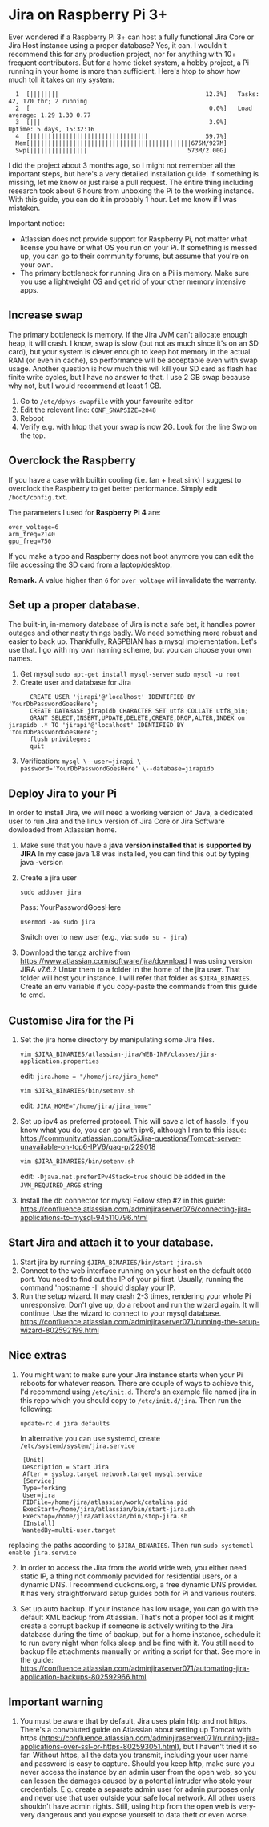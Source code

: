 # Jira on Raspberry Pi 3+

Ever wondered if a Raspberry Pi 3+ can host a fully functional Jira Core or Jira Host instance using a proper database? Yes, it can.
I wouldn't recommend this for any production project, nor for anything with 10+ frequent contributors. But for a home ticket system, a hobby project, a Pi running in your home is more than sufficient.
Here's htop to show how much toll it takes on my system:

```
  1  [||||||||                                         12.3%]   Tasks: 42, 170 thr; 2 running
  2  [                                                  0.0%]   Load average: 1.29 1.30 0.77
  3  [|||                                               3.9%]   Uptime: 5 days, 15:32:16
  4  [|||||||||||||||||||||||||||||||||                59.7%]
  Mem[|||||||||||||||||||||||||||||||||||||||||||||675M/927M]
  Swp[||||||||||||||||                            573M/2.00G]
```
  
I did the project about 3 months ago, so I might not remember all the important steps, but here's a very detailed installation guide. If something is missing, let me know or just raise a pull request.
The entire thing including research took about 6 hours from unboxing the Pi to the working instance. With this guide, you can do it in probably 1 hour. Let me know if I was mistaken.

Important notice:
 - Atlassian does not provide support for Raspberry Pi, not matter what license you have or what OS you run on your Pi. If something is messed up, you can go to their community forums, but assume that you're on your own.
 - The primary bottleneck for running Jira on a Pi is memory. Make sure you use a lightweight OS and get rid of your other memory intensive apps.


## Increase swap

The primary bottleneck is memory. If the Jira JVM can't allocate enough heap, it will crash. I know, swap is slow (but not as much since it's on an SD card), but your system is clever enough to keep hot memory in the actual RAM (or even in cache), so performance will be acceptable even with swap usage.
Another question is how much this will kill your SD card as flash has finite write cycles, but I have no answer to that. I use 2 GB swap because why not, but I would recommend at least 1 GB.

 1. Go to `/etc/dphys-swapfile` with your favourite editor
 2. Edit the relevant line: `CONF_SWAPSIZE=2048`
 3. Reboot
 4. Verify e.g. with htop that your swap is now 2G. Look for the line Swp on the top.

## Overclock the Raspberry

If you have a case with builtin cooling (i.e. fan + heat sink) I suggest to overclock the Raspberry to get better performance. Simply edit `/boot/config.txt`.

The parameters I used for **Raspberry Pi 4** are:
```
over_voltage=6
arm_freq=2140
gpu_freq=750
```
If you make a typo and Raspberry does not boot anymore you can edit the file accessing the SD card from a laptop/desktop.

**Remark.** A value higher than `6` for `over_voltage` will invalidate the warranty.

## Set up a proper database.

The built-in, in-memory database of Jira is not a safe bet, it handles power outages and other nasty things badly. We need something more robust and easier to back up. Thankfully, RASPBIAN has a mysql implementation. Let's use that.
I go with my own naming scheme, but you can choose your own names.

 1. Get mysql
      `sudo apt-get install mysql-server`
      `sudo mysql -u root`
 2. Create user and database for Jira
```
      CREATE USER 'jirapi'@'localhost' IDENTIFIED BY 'YourDbPasswordGoesHere';
      CREATE DATABASE jirapidb CHARACTER SET utf8 COLLATE utf8_bin;
      GRANT SELECT,INSERT,UPDATE,DELETE,CREATE,DROP,ALTER,INDEX on jirapidb .* TO 'jirapi'@'localhost' IDENTIFIED BY 'YourDbPasswordGoesHere';
      flush privileges;
      quit
```
 3. Verification:
      `mysql \--user=jirapi \--password='YourDbPasswordGoesHere' \--database=jirapidb`


## Deploy Jira to your Pi

In order to install Jira, we will need a working version of Java, a dedicated user to run Jira and the linux version of Jira Core or Jira Software dowloaded from Atlassian home.

 1. Make sure that you have a **java version installed that is supported by JIRA**
    In my case java 1.8 was installed, you can find this out by typing java -version

 2. Create a jira user

      `sudo adduser jira`
 
      Pass: YourPasswordGoesHere
 
      `usermod -aG sudo jira`
 
    Switch over to new user (e.g., via: `sudo su - jira`)

 3. Download the tar.gz archive from https://www.atlassian.com/software/jira/download
    I was using version JIRA v7.6.2
    Untar them to a folder in the home of the jira user. That folder will host your instance. I will refer that folder as `$JIRA_BINARIES`. Create an env variable if you copy-paste the commands from this guide to cmd.


## Customise Jira for the Pi

 1. Set the jira home directory by manipulating some Jira files.

	`vim $JIRA_BINARIES/atlassian-jira/WEB-INF/classes/jira-application.properties`

	edit: `jira.home = "/home/jira/jira_home"`

	`vim $JIRA_BINARIES/bin/setenv.sh`

	edit: `JIRA_HOME="/home/jira/jira_home"`
 
 2. Set up ipv4 as preferred protocol. This will save a lot of hassle. If you know what you do, you can go with ipv6, although I ran to this issue:
    	https://community.atlassian.com/t5/Jira-questions/Tomcat-server-unavailable-on-tcp6-IPV6/qaq-p/229018

    `vim $JIRA_BINARIES/bin/setenv.sh`
	
    edit: `-Djava.net.preferIPv4Stack=true` should be added in the `JVM_REQUIRED_ARGS` string
 
 3. Install the db connector for mysql
    Follow step #2 in this guide: https://confluence.atlassian.com/adminjiraserver076/connecting-jira-applications-to-mysql-945110796.html


## Start Jira and attach it to your database.

 1. Start jira by running `$JIRA_BINARIES/bin/start-jira.sh`
 2. Connect to the web interface running on your host on the default `8080` port. You need to find out the IP of your pi first. Usually, running the command 'hostname -I' should display your IP.
 3. Run the setup wizard. It may crash 2-3 times, rendering your whole Pi unresponsive. Don't give up, do a reboot and run the wizard again. It will continue. Use the wizard to connect to your mysql database.
    https://confluence.atlassian.com/adminjiraserver071/running-the-setup-wizard-802592199.html


## Nice extras

 1. You might want to make sure your Jira instance starts when your Pi reboots for whatever reason. There are couple of ways to achieve this, I'd recommend using `/etc/init.d`. There's an example file named jira in this repo which you should copy to `/etc/init.d/jira`. Then run the following:

    `update-rc.d jira defaults`
 
    In alternative you can use systemd, create `/etc/systemd/system/jira.service`

```
    [Unit]
    Description = Start Jira
    After = syslog.target network.target mysql.service    
    [Service] 
    Type=forking
    User=jira
    PIDFile=/home/jira/atlassian/work/catalina.pid
    ExecStart=/home/jira/atlassian/bin/start-jira.sh
    ExecStop=/home/jira/atlassian/bin/stop-jira.sh    
    [Install] 
    WantedBy=multi-user.target
```

replacing the paths according to `$JIRA_BINARIES`. Then run `sudo systemctl enable jira.service`

 2. In order to access the Jira from the world wide web, you either need static IP, a thing not commonly provided for residential users, or a dynamic DNS. I recommend duckdns.org, a free dynamic DNS provider. It has very straightforward setup guides both for Pi and various routers.
 
 3. Set up auto backup. If your instance has low usage, you can go with the default XML backup from Atlassian. That's not a proper tool as it might create a corrupt backup if someone is actively writing to the Jira database during the time of backup, but for a home instance, schedule it to run every night when folks sleep and be fine with it. You still need to backup file attachments manually or writing a script for that. See more in the guide:
    https://confluence.atlassian.com/adminjiraserver071/automating-jira-application-backups-802592966.html
    
 
## Important warning

 1. You must be aware that by default, Jira uses plain http and not https. There's a convoluted guide on Atlassian about setting up Tomcat with https (https://confluence.atlassian.com/adminjiraserver071/running-jira-applications-over-ssl-or-https-802593051.html), but I haven't tried it so far. Without https, all the data you transmit, including your user name and password is easy to capture. Should you keep http, make sure you never access the instance by an admin user from the open web, so you can lessen the damages caused by a potential intruder who stole your credentials. E.g. create a separate admin user for admin purposes only and never use that user outside your safe local network. All other users shouldn't have admin rights.
    Still, using http from the open web is very-very dangerous and you expose yourself to data theft or even worse.
 
